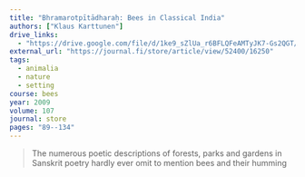 ```yaml
---
title: "Bhramarotpītādharaḥ: Bees in Classical India"
authors: ["Klaus Karttunen"]
drive_links:
  - "https://drive.google.com/file/d/1ke9_sZlUa_r6BFLQFeAMTyJK7-Gs2QGT/view?usp=drivesdk"
external_url: "https://journal.fi/store/article/view/52400/16250"
tags:
  - animalia
  - nature
  - setting
course: bees
year: 2009
volume: 107
journal: store
pages: "89--134"
---
```


> The numerous poetic descriptions of forests, parks and gardens in Sanskrit poetry hardly ever omit to mention bees and their humming

